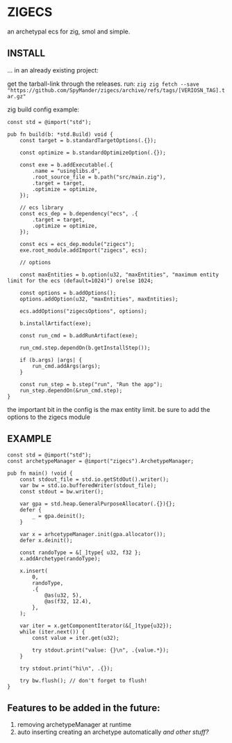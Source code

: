 
# ZIGECS
an archetypal ecs for zig, smol and simple.

## INSTALL
... in an already existing project:

get the tarball-link through the releases.
run: `zig zig fetch --save "https://github.com/SpyMander/zigecs/archive/refs/tags/[VERIOSN_TAG].tar.gz"`

zig build config example:
``` zig
const std = @import("std");

pub fn build(b: *std.Build) void {
    const target = b.standardTargetOptions(.{});

    const optimize = b.standardOptimizeOption(.{});

    const exe = b.addExecutable(.{
        .name = "usinglibs.d",
        .root_source_file = b.path("src/main.zig"),
        .target = target,
        .optimize = optimize,
    });

    // ecs library
    const ecs_dep = b.dependency("ecs", .{
        .target = target,
        .optimize = optimize,
    });

    const ecs = ecs_dep.module("zigecs");
    exe.root_module.addImport("zigecs", ecs);

    // options

    const maxEntities = b.option(u32, "maxEntities", "maximum entity limit for the ecs (default=1024)") orelse 1024;

    const options = b.addOptions();
    options.addOption(u32, "maxEntities", maxEntities);

    ecs.addOptions("zigecsOptions", options);

    b.installArtifact(exe);

    const run_cmd = b.addRunArtifact(exe);

    run_cmd.step.dependOn(b.getInstallStep());

    if (b.args) |args| {
        run_cmd.addArgs(args);
    }

    const run_step = b.step("run", "Run the app");
    run_step.dependOn(&run_cmd.step);
}
```

the important bit in the config is the max entity limit.
be sure to add the options to the zigecs module

## EXAMPLE
``` zig
const std = @import("std");
const archetypeManager = @import("zigecs").ArchetypeManager;

pub fn main() !void {
    const stdout_file = std.io.getStdOut().writer();
    var bw = std.io.bufferedWriter(stdout_file);
    const stdout = bw.writer();

    var gpa = std.heap.GeneralPurposeAllocator(.{}){};
    defer {
        _ = gpa.deinit();
    }

    var x = arhcetypeManager.init(gpa.allocator());
    defer x.deinit();

    const randoType = &[_]type{ u32, f32 };
    x.addArchetype(randoType);

    x.insert(
        0,
        randoType,
        .{
            @as(u32, 5),
            @as(f32, 12.4),
        },
    );

    var iter = x.getComponentIterator(&[_]type{u32});
    while (iter.next()) {
        const value = iter.get(u32);

        try stdout.print("value: {}\n", .{value.*});
    }

    try stdout.print("hi\n", .{});

    try bw.flush(); // don't forget to flush!
}
```


## Features to be added in the future:
1. removing archetypeManager at runtime
2. auto inserting creating an archetype automatically
_and other stuff?_
